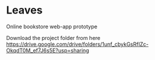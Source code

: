 # Leaves
Online bookstore web-app prototype

Download the project folder from here
https://drive.google.com/drive/folders/1unf_cbykGsRfIZc-OkqdT0M_ef7J6s5E?usp=sharing

